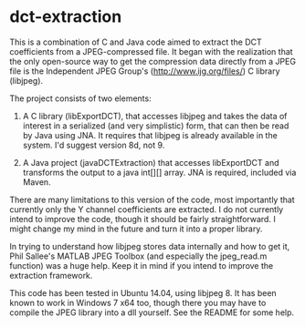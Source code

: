 # dct-extraction
This is a combination of C and Java code aimed to extract the DCT coefficients from a JPEG-compressed file. It began with the realization that the only open-source way to get the compression data directly from a JPEG file is the Independent JPEG Group's (http://www.ijg.org/files/) C library (libjpeg).

The project consists of two elements:

1) A C library (libExportDCT), that accesses libjpeg and takes the data of interest in a serialized (and very simplistic) form, that can then be read by Java using JNA. It requires that libjpeg is already available in the system. I'd suggest version 8d, not 9.

2) A Java project (javaDCTExtraction) that accesses libExportDCT and transforms the output to a java int[][] array. JNA is required, included via Maven.

There are many limitations to this version of the code, most importantly that currently only the Y channel coefficients are extracted. I do not currently intend to improve the code, though it should be fairly straightforward. I might change my mind in the future and turn it into a proper library.

In trying to understand how libjpeg stores data internally and how to get it, Phil Sallee's MATLAB JPEG Toolbox (and especially the jpeg_read.m function) was a huge help. Keep it in mind if you intend to improve the extraction framework.

This code has been tested in Ubuntu 14.04, using libjpeg 8. It has been known to work in Windows 7 x64 too, though there you may have to compile the JPEG library into a dll yourself. See the README for some help.
